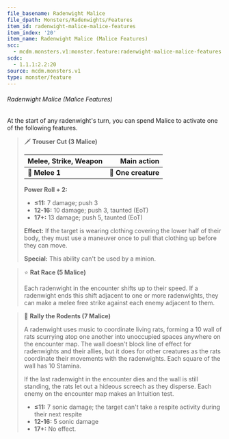 ```yaml
---
file_basename: Radenwight Malice
file_dpath: Monsters/Radenwights/Features
item_id: radenwight-malice-malice-features
item_index: '20'
item_name: Radenwight Malice (Malice Features)
scc:
  - mcdm.monsters.v1:monster.feature:radenwight-malice-malice-features
scdc:
  - 1.1.1:2.2:20
source: mcdm.monsters.v1
type: monster/feature
---
```


###### Radenwight Malice (Malice Features)

At the start of any radenwight's turn, you can spend Malice to activate one of the following features.

<!-- -->
> 🗡 **Trouser Cut (3 Malice)**
>
> | **Melee, Strike, Weapon** |     **Main action** |
> | ------------------------- | ------------------: |
> | **📏 Melee 1**            | **🎯 One creature** |
>
> **Power Roll + 2:**
>
> - **≤11:** 7 damage; push 3
> - **12-16:** 10 damage; push 3, taunted (EoT)
> - **17+:** 13 damage; push 5, taunted (EoT)
>
> **Effect:** If the target is wearing clothing covering the lower half of their body, they must use a maneuver once to pull that clothing up before they can move.
>
> **Special:** This ability can't be used by a minion.

<!-- -->
> ⭐️ **Rat Race (5 Malice)**
>
> Each radenwight in the encounter shifts up to their speed. If a radenwight ends this shift adjacent to one or more radenwights, they can make a melee free strike against each enemy adjacent to them.

<!-- -->
> 🔳 **Rally the Rodents (7 Malice)**
>
> A radenwight uses music to coordinate living rats, forming a 10 wall of rats scurrying atop one another into unoccupied spaces anywhere on the encounter map. The wall doesn't block line of effect for radenwights and their allies, but it does for other creatures as the rats coordinate their movements with the radenwights. Each square of the wall has 10 Stamina.
>
> If the last radenwight in the encounter dies and the wall is still standing, the rats let out a hideous screech as they disperse. Each enemy on the encounter map makes an Intuition test.
>
> - **≤11:** 7 sonic damage; the target can't take a respite activity during their next respite
> - **12-16:** 5 sonic damage
> - **17+:** No effect.
